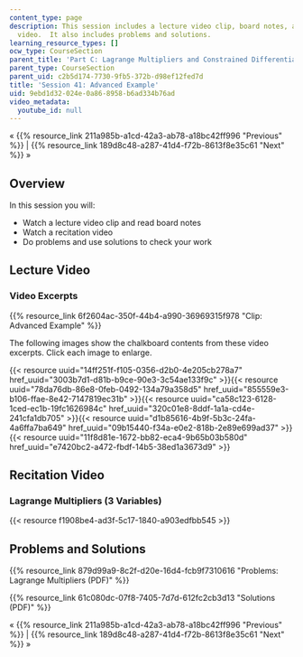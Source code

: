 ```yaml
---
content_type: page
description: This session includes a lecture video clip, board notes, and a recitation
  video.  It also includes problems and solutions.
learning_resource_types: []
ocw_type: CourseSection
parent_title: 'Part C: Lagrange Multipliers and Constrained Differentials'
parent_type: CourseSection
parent_uid: c2b5d174-7730-9fb5-372b-d98ef12fed7d
title: 'Session 41: Advanced Example'
uid: 9ebd1d32-024e-0a86-8958-b6ad334b76ad
video_metadata:
  youtube_id: null
---
```


« {{% resource_link 211a985b-a1cd-42a3-ab78-a18bc42ff996 "Previous" %}} | {{% resource_link 189d8c48-a287-41d4-f72b-8613f8e35c61 "Next" %}} »

Overview
--------

In this session you will:

*   Watch a lecture video clip and read board notes
*   Watch a recitation video
*   Do problems and use solutions to check your work

Lecture Video
-------------

### Video Excerpts

{{% resource_link 6f2604ac-350f-44b4-a990-36969315f978 "Clip: Advanced Example" %}}

The following images show the chalkboard contents from these video excerpts. Click each image to enlarge.

{{< resource uuid="14ff251f-f105-0356-d2b0-4e205cb278a7" href_uuid="3003b7d1-d81b-b9ce-90e3-3c54ae133f9c" >}}{{< resource uuid="78da76db-86e8-0feb-0492-134a79a358d5" href_uuid="855559e3-b106-ffae-8e42-7147819ec31b" >}}{{< resource uuid="ca58c123-6128-1ced-ec1b-19fc1626984c" href_uuid="320c01e8-8ddf-1a1a-cd4e-241cfa1db705" >}}{{< resource uuid="d1b85616-4b9f-5b3c-24fa-4a6ffa7ba649" href_uuid="09b15440-f34a-e0e2-818b-2e89e699ad37" >}}  
{{< resource uuid="11f8d81e-1672-bb82-eca4-9b65b03b580d" href_uuid="e7420bc2-a472-fbdf-14b5-38ed1a3673d9" >}}

Recitation Video
----------------

### Lagrange Multipliers (3 Variables)

{{< resource f1908be4-ad3f-5c17-1840-a903edfbb545 >}}

Problems and Solutions
----------------------

{{% resource_link 879d99a9-8c2f-d20e-16d4-fcb9f7310616 "Problems: Lagrange Multipliers (PDF)" %}}

{{% resource_link 61c080dc-07f8-7405-7d7d-612fc2cb3d13 "Solutions (PDF)" %}}

« {{% resource_link 211a985b-a1cd-42a3-ab78-a18bc42ff996 "Previous" %}} | {{% resource_link 189d8c48-a287-41d4-f72b-8613f8e35c61 "Next" %}} »